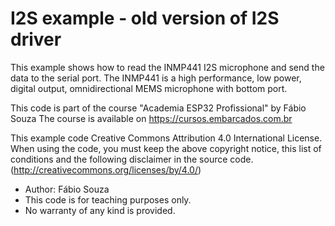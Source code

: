 
# I2S example - old version of I2S driver

This example shows how to read the INMP441 I2S microphone and send the data to the serial port.
The INMP441 is a high performance, low power, digital output, omnidirectional MEMS microphone with bottom port.

This code is part of the course "Academia ESP32 Profissional" by Fábio Souza
The course is available on https://cursos.embarcados.com.br

This example code Creative Commons Attribution 4.0 International License.
When using the code, you must keep the above copyright notice,
this list of conditions and the following disclaimer in the source code.
(http://creativecommons.org/licenses/by/4.0/)

- Author: Fábio Souza
- This code is for teaching purposes only.
- No warranty of any kind is provided.
